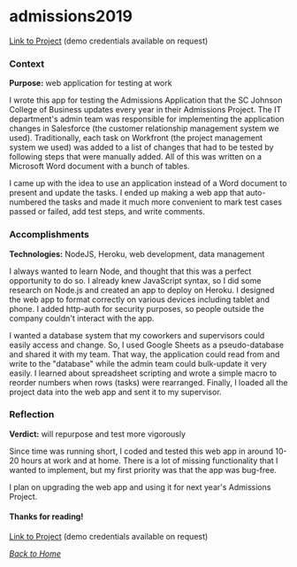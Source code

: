 # admissions2019
[Link to Project](https://github.com/benjamin-shen/admissions2019) (demo credentials available on request)  

### Context
**Purpose:** web application for testing at work

I wrote this app for testing the Admissions Application that the SC Johnson College of Business updates every year in their Admissions Project. The IT department's admin team was responsible for implementing the application changes in Salesforce (the customer relationship management system we used). Traditionally, each task on Workfront (the project management system we used) was added to a list of changes that had to be tested by following steps that were manually added. All of this was written on a Microsoft Word document with a bunch of tables.

I came up with the idea to use an application instead of a Word document to present and update the tasks.  I ended up making a web app that auto-numbered the tasks and made it much more convenient to mark test cases passed or failed, add test steps, and write comments.

### Accomplishments
**Technologies:** NodeJS, Heroku, web development, data management

I always wanted to learn Node, and thought that this was a perfect opportunity to do so. I already knew JavaScript syntax, so I did some research on Node.js and created an app to deploy on Heroku. I designed the web app to format correctly on various devices including tablet and phone. I added http-auth for security purposes, so people outside the company couldn't interact with the app.

I wanted a database system that my coworkers and supervisors could easily access and change. So, I used Google Sheets as a pseudo-database and shared it with my team. That way, the application could read from and write to the "database" while the admin team could bulk-update it very easily. I learned about spreadsheet scripting and wrote a simple macro to reorder numbers when rows (tasks) were rearranged. Finally, I loaded all the project data into the web app and sent it to my supervisor.

### Reflection
**Verdict:** will repurpose and test more vigorously

Since time was running short, I coded and tested this web app in around 10-20 hours at work and at home. There is a lot of missing functionality that I wanted to implement, but my first priority was that the app was bug-free.

I plan on upgrading the web app and using it for next year's Admissions Project.

#### Thanks for reading!
[Link to Project](https://github.com/benjamin-shen/admissions2019) (demo credentials available on request)  

*[Back to Home](/../../../about)*  
